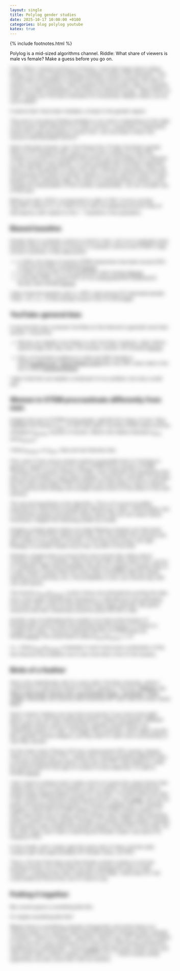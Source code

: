 ```yaml
---
layout: single
title: Polylog gender studies
date: 2025-10-17 10:00:00 +0100
categories: blog polylog youtube
katex: true
---
```


{% include footnotes.html %}

Polylog is a mid-sized algorithms channel. Riddle: What share of viewers is male vs female? Make a guess before you go on.

<div id="gender-guess-root" data-answer="97.5"></div>
<script type="module" src="/widgets/dist/gender-guess.js"></script>

<div id="revealed-content" style="filter: blur(8px); pointer-events: none; user-select: none; transition: filter 0.5s ease;" markdown="1">

Yeah. When I started working on Polylog, I had high hopes about videos being a nice way of democratizing computer science (CS) education. This could mean accessibility to people from third-world countries. But also to women: In my experience, many students first encounter math or computer science at math competitions, but these are tailored to boys. "Beat others at math" simply isn't the best motivation for everybody. Maybe videos can do much better! 

It seems that I have been mistaken, at least in the gender aspect. 

This post is not about finding mistakes in our work or lamenting on the state of the world. Self-reflection is in order, but first, I would like to understand where this huge discrepancy comes from. Can we break it down into several understandable factors?

Here's the best answer I got. First things first: I’ll take YouTube’s gender field of 2.5% female at face value as a correct number.<footnote>Is it clear this number is correct? It is possible that women are more likely not to disclose or may misreport their gender. It is also possible that YouTube's algorithm tries to infer the gender of users who don't disclose it and does a poor job. And because the share of women viewers is so low (and the share of trans people in tech relatively high), the share of nonbinary/trans viewers could change the interpretation of the number substantially. I do not consider any of this here.</footnote>

Before we start, 97.5% corresponds to odds of 39:1. It turns out that $\log_2(39)$ is about $5.3$, so I think of our task as explaining around $5$ bits of discrepancy with respect to the $1:1$ baseline in the population.


## Biased baseline

Gender bias in computer science is hard to miss. Let's try to estimate some baseline about the share of women in computer science and STEM in high-income countries. A few data points:

- in 2022, the share of women STEM researchers has been around 30% in the US and 40% worldwide.<footnote><a href="https://www.insidehighered.com/news/diversity/sex-gender/2024/06/11/women-make-global-gains-researchers-gaps-persist#:~:text=%E2%80%9CWe%20still%20have%20these%20perceptions,a%20quarter%20of%20mathematics%20researchers">Source</a></footnote>.
- in 2018, around 20% of AI researchers were women.<footnote><a href="https://www.insidehighered.com/news/diversity/sex-gender/2024/06/11/women-make-global-gains-researchers-gaps-persist#:~:text=%E2%80%9CWe%20still%20have%20these%20perceptions,a%20quarter%20of%20mathematics%20researchers">Source</a></footnote>
- in the late 2010s, around 20% of CS undergrads/PhD students/CS faculty were female.<footnote><a href="https://womenshistorymonth.cc.gatech.edu/changing-the-landscape/#:~:text=Nationally%2C%2018%20percent%20of%20undergraduate,students%20are%20female">Source</a></footnote>

I take it that the baseline ratio is ~80% male among CS-interested people. That’s ~4:1, i.e., ≈2 bits already found in the 5.3-bit budget.
 



## YouTube-general bias

It may be that men consume YouTube (or the Internet in general) more than women. I found this:

- Women are slightly more likely to visit YouTube; however, male visitors spend longer per day (men: 54 minutes, women: 40 minutes).<footnote><a href="https://www.ofcom.org.uk/siteassets/resources/documents/research-and-data/online-research/online-nation/2024/online-nation-2024-report.pdf?v=386238">Source</a></footnote>

- 54% of YouTube’s audience is male and 46% female in 2025.<footnote><a href="https://datareportal.com/essential-youtube-stats">DataReportal</a>, <a href="https://www.globalmediainsight.com/blog/youtube-users-statistics/#:~:text=Considering%20user%20gender%2C%20YouTube%20is,popular%20among%20men%20than%20women">Global Media Insight</a></footnote> But only 49% were male in the US in 2023.<footnote><a href="https://blog.hubspot.com/marketing/youtube-demographics#:~:text=,34.%20%28Statista">HubSpot/Statista</a></footnote>

I take it that this can explain a small part of our problem, but only a small part. 


## Women in STEM procrastinate differently from men

Imagine the pool of STEM-loving people, split 80-20 in favor of men. Now highlight the fraction $p_{men}$ of men that watch YouTube STEM videos and the analogous $p_{women}$ fraction of women. What's the relation between $p_{men}$ and $p_{women}$?

<div id="stem-pool-root"></div>
<script type="module" src="/widgets/dist/stem-pool.js"></script>

I think $p_{women} \ll p_{men}$. Here are two theories why. 

First, even if men versus women spend comparable time on YouTube in general, maybe it's not true for men in STEM versus women in STEM. Thinking of my women friends in STEM, I even entertain the hypothesis that they are more likely to have other hobbies, social lives, and kids. Or perhaps the fact that most large STEM YouTubers are male plays a role for reasons that could be both benign and outright sexist (more on this effect in the next section).

The second hypothesis is the algorithm. This is of course incredibly important for what kind of people get offered your video. Unfortunately, this is extremely opaque and hard to reason about. But we can reason about incentives. Imagine the following simple toy model. 

Imagine a simple game where you keep flipping a biased coin that lands heads 80% of the time. Before each flip, you can predict the outcome and get a dollar if you predict correctly. To win the most money, the right strategy is to predict heads _every_ time, not 80% of the time. 

Similarly, imagine that you know that most women like videos about cooking, beauty, or animals, while most men like videos about cars, soccer, or computers. With what probability should you suggest a cooking video to a male viewer? Unless there are some other constraints (like the viewer wanting some diversity, etc.), the probability is zero; you should stay with cars and sports.

The fraction $p_{men} / p_{women}$ could in theory be estimated by pooling the data from a few large channels like Veritasium or 3blue1brown and estimating from them. But I could not find data for these large channels. My guess would be that their viewership would be about 85-95% male. 

Another way of estimating this number is to look at the fraction of female/male science hosts and estimate that the fraction of viewers is roughly the same. I found an estimate that 8% of STEM hosts are female.<footnote>[source](https://pubmed.ncbi.nlm.nih.gov/29974815/#:~:text=video%20content,per%20view%2C%20and%20significantly%20higher)</footnote> This would lead to about $p_{men} / p_{women} \approx 3.1$.

I.e., I think $p_{men} / p_{women}$ is between $2$ and $4$ and some combination of the two theories thus explains one to two more bits in the $5.3$-bit mystery.


## Birds of a feather

Here's the male/female ratio for some other YouTube channels, where I could find it, to get some sense of what's going on. <footnote>Sources: <a href="https://www.parrotanalytics.com/insights/amazons-mrbeast-series-is-primed-for-success/#:~:text=Specifically%20the%20demographics%20of%20MrBeast%E2%80%99s,be%20a%20challenge%20but%20also">MrBeast</a>, <a href="https://www.frontiersin.org/journals/communication/articles/10.3389/fcomm.2021.610920/full">It's Okay to Be Smart, Physics Girl, and Hydraulic Press</a>, <a href="https://www.edisonresearch.com/who-joe-rogan-listeners-are-likely-to-support-in-the-election/#:~:text=Known%20for%20its%20influence%20and,align%20with%20Democrats">Joe Rogan</a>, <a href="https://www.mediamonitors.com/audience-demographic-variations-specific-to-genre/?utm_source=chatgpt.com">Crime Junkie</a>. Generally, the sources were found by GPT and I did not cross-check them.
</footnote>

<div id="gender-table-root" data-channels='[
  {"name":"Crime Junkie","host":"Female","topic":"True Crime","malePercent":15},
  {"name":"MrBeast","host":"Male","topic":"Entertainment","malePercent":74},
  {"name":"Its Okay to Be Smart","host":"Male","topic":"Science","malePercent":75},
  {"name":"Physics Girl","host":"Female","topic":"Science","malePercent":80},
  {"name":"Joe Rogan","host":"Male","topic":"Podcast","malePercent":80},
  {"name":"Hydraulic Press","host":"Balanced","topic":"Engineering","malePercent":94}
]'></div>
<script type="module" src="/widgets/dist/gender-table.js"></script>


Here's where I believe we may find one last bit. If you look at the table above, you can see that viewership tends to follow host gender. MrBeast does game shows, which sounds like a gender‑neutral theme, but viewership skews 2:1 male. Joe Rogan does podcasts, which again sounds like a gender‑neutral category, yet they seem to cater more successfully to men than women.

On the other hand, Physics Girl has a phenomenal 20% women viewers, while our channel has 2.5%—clearly she's doing something different! Also, a woman‑hosted podcast about crime has only 15% male audience, while the general split for this type of content is more balanced, 1:2 male to female.<footnote>[source](https://www.pewresearch.org/short-reads/2023/06/20/true-crime-podcasts-are-popular-in-the-us-particularly-among-women-and-those-with-less-formal-education/?utm_source=chatgpt.com)</footnote>

I don't want to analyze each creator and try to guess the unique factor that makes them more or less friendly to men or women. Something like this simply keeps happening<footnote>And not just for YouTube. I've heard about this also in the context of classroom teaching and found, e.g., this <a href="https://journals.plos.org/plosone/article?id=10.1371%2Fjournal.pone.0239766">paper</a>.</footnote> and can be pretty strong because the fraction of women is already slim: for example, imagine a world with 10 STEM viewers and 10 STEM content creators. In both cases there are 9 males and one female. Now imagine that everybody prefers content of their gender. Perhaps our female viewer prefers it greatly and watches male‑created and female‑created content 50% of the time. On the other hand, each male is watching the female creator only about 5% instead of 10%.

In this model, each creator gets the same rate of views, but the male creators get only approximately 5% female views, not 10%!

<div id="viewer-creator-root"></div>
<script type="module" src="/widgets/dist/viewer-creator.js"></script>

That is, the fact that there are few female content creators is not just pushing women out of the field, but also changing the ratio of male creators. Looking at the other channels in the table, I think that 0.5–1 bit could easily be found here, but it's hard to say.

## Putting it together

My current guess is something like this:

<div id="bias-breakdown-root-1" data-segments='[
  {"label":"STEM baseline","value":2,"description":"20% of CS researchers/students are women"},
  {"label":"YouTube general","value":0.3,"description":"Men spend slightly more time on YouTube"},
  {"label":"p_men / p_women","value":2,"description":"Women in STEM watch less YouTube STEM content"},
  {"label":"Birds of a feather","value":1,"description":"Same-gender preference amplifies imbalance"}
]' data-total="5.3"></div>
<script type="module" src="/widgets/dist/bias-breakdown.js"></script>

Or maybe something like this?

<div id="bias-breakdown-root-2" data-segments='[
  {"label":"STEM baseline","value":2,"description":"20% of CS researchers/students are women"},
  {"label":"YouTube general","value":0.3,"description":"Small general gender difference"},
  {"label":"p_men / p_women","value":1.5,"description":"Women in STEM watch less YouTube STEM content"},
  {"label":"Birds of a feather","value":0.5,"description":"Same-gender preference"},
  {"label":"Unique misogyny","value":1,"description":"Channel-specific gender bias"}
]' data-total="5.3"></div>
<script type="module" src="/widgets/dist/bias-breakdown.js"></script>

Maybe there is something uniquely misogynistic and sexist about our channel and/or our topics?<footnote>I mean beyond baseline misogyny that's already counted in "birds of a feather" argument. </footnote> Hard to say, but I still find it helpful to see how the crazy proportions can arise from a few boring mechanisms amplifying an existing bias. <footnote>I found <a href="https://hci.ucsd.edu/papers/millions_views.pdf#:~:text=For%20example%2C%20C27%2C%20a%20female,male%E2%80%9D">a paper</a> that discusses similar issue and cites some other content creators opinions on it -- I think mostly similar arguments, but also some that I did not mention. </footnote>

</div>

<script>
  // Listen for the widget submission event
  window.addEventListener('genderGuessSubmitted', function(event) {
    const revealedContent = document.getElementById('revealed-content');
    if (revealedContent) {
      revealedContent.style.filter = 'blur(0px)';
      revealedContent.style.pointerEvents = 'auto';
      revealedContent.style.userSelect = 'auto';
    }
  });
</script>
